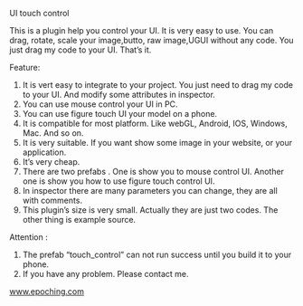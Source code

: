 UI touch control

This is a plugin help you control your UI. It is very easy to use. You can drag, rotate, scale your image,butto, raw image,UGUI without any code. 
You just drag my code to your UI. That’s it.

Feature:

1. It is vert easy to integrate to your project. You just need to drag my code to your UI. And modify some attributes in inspector.
2. You can use mouse control your UI in PC.
3. You can use figure touch UI your model on a phone. 
4. It is compatible for most platform. Like webGL, Android, IOS, Windows, Mac. And so on.
5. It is very suitable. If you want show some image in your website, or your application.
6. It’s very cheap.
7. There are two prefabs . One is show you to mouse control UI. Another one is show you how to use figure touch control UI.
8. In inspector there are many parameters you can change, they are all with comments. 
9. This plugin’s size is very small. Actually they are just two codes. The other thing is example source.

Attention :

1. The prefab “touch_control” can not run success until you build it to your phone.<br>
2. If you have any problem. Please contact me.

www.epoching.com 